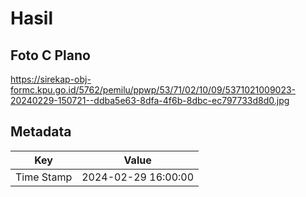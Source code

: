 # Hasil

## Foto C Plano

https://sirekap-obj-formc.kpu.go.id/5762/pemilu/ppwp/53/71/02/10/09/5371021009023-20240229-150721--ddba5e63-8dfa-4f6b-8dbc-ec797733d8d0.jpg


## Metadata

| Key        | Value               |
| ---------- | ------------------- |
| Time Stamp | 2024-02-29 16:00:00 |



